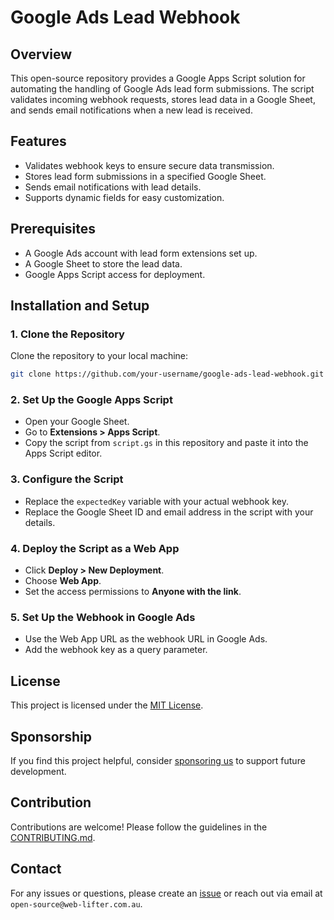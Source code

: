 # Google Ads Lead Webhook

## Overview
This open-source repository provides a Google Apps Script solution for automating the handling of Google Ads lead form submissions. The script validates incoming webhook requests, stores lead data in a Google Sheet, and sends email notifications when a new lead is received.

## Features
- Validates webhook keys to ensure secure data transmission.
- Stores lead form submissions in a specified Google Sheet.
- Sends email notifications with lead details.
- Supports dynamic fields for easy customization.

## Prerequisites
- A Google Ads account with lead form extensions set up.
- A Google Sheet to store the lead data.
- Google Apps Script access for deployment.

## Installation and Setup

### 1. Clone the Repository
Clone the repository to your local machine:
```bash
git clone https://github.com/your-username/google-ads-lead-webhook.git
```

### 2. Set Up the Google Apps Script
- Open your Google Sheet.
- Go to **Extensions > Apps Script**.
- Copy the script from `script.gs` in this repository and paste it into the Apps Script editor.

### 3. Configure the Script
- Replace the `expectedKey` variable with your actual webhook key.
- Replace the Google Sheet ID and email address in the script with your details.

### 4. Deploy the Script as a Web App
- Click **Deploy > New Deployment**.
- Choose **Web App**.
- Set the access permissions to **Anyone with the link**.

### 5. Set Up the Webhook in Google Ads
- Use the Web App URL as the webhook URL in Google Ads.
- Add the webhook key as a query parameter.

## License
This project is licensed under the [MIT License](LICENSE).

## Sponsorship
If you find this project helpful, consider [sponsoring us](https://github.com/sponsors/web-lifter) to support future development.

## Contribution
Contributions are welcome! Please follow the guidelines in the [CONTRIBUTING.md](CONTRIBUTING.md).

## Contact
For any issues or questions, please create an [issue](https://github.com/web-lifter/google-ads-lead-webhook/issues) or reach out via email at `open-source@web-lifter.com.au`.

